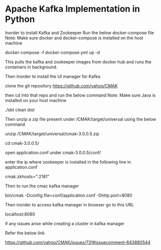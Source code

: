 # Apache Kafka Implementation in Python
Inorder to install Kafka and Zookeeper Run the below docker-compose file
Note: Make sure docker and docker-compose is installed on the host machine

docker-compose -f docker-compose.yml up -d

This pulls the kafka and zookeeper images from docker hub and runs the containers in background.

Then Inorder to install the UI manager for Kafka

clone the git repository https://github.com/yahoo/CMAK

then cd into that repo and run the below command
Note: Make sure Java is installed on your host machine

./sbt clean dist

Then unzip a zip file present under /CMAK/target/universal using the below command

unzip /CMAK/target/universal/cmak-3.0.0.5.zip

cd cmak-3.0.0.5/

open application.conf under cmak-3.0.0.5/conf/

enter the ip where zookeeper is installed in the following line in application.conf

cmak.zkhosts="<zookeeper-host>:2181"

Then to run the cmac kafka manager

bin/cmak -Dconfig.file=conf/application.conf -Dhttp.port=8080

Then inorder to access kafka manager in browser go to this URL

localhost:8080

if any issues arise while creating a cluster in kafka manager

Refer the below link

https://github.com/yahoo/CMAK/issues/731#issuecomment-643880544









